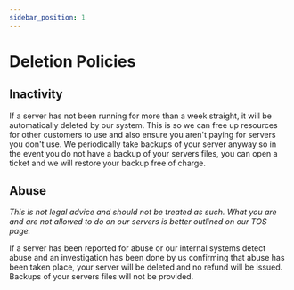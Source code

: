 ```yaml
---
sidebar_position: 1
---
```


# Deletion Policies

## Inactivity

If a server has not been running for more than a week straight, it will be automatically deleted by our system. This is so we can free up resources for other customers to use and also ensure you aren't paying for servers you don't use. We periodically take backups of your server anyway so in the event you do not have a backup of your servers files, you can open a ticket and we will restore your backup free of charge.

## Abuse

*This is not legal advice and should not be treated as such. What you are and are not allowed to do on our servers is better outlined on our TOS page.*

If a server has been reported for abuse or our internal systems detect abuse and an investigation has been done by us confirming that abuse has been taken place, your server will be deleted and no refund will be issued. Backups of your servers files will not be provided.